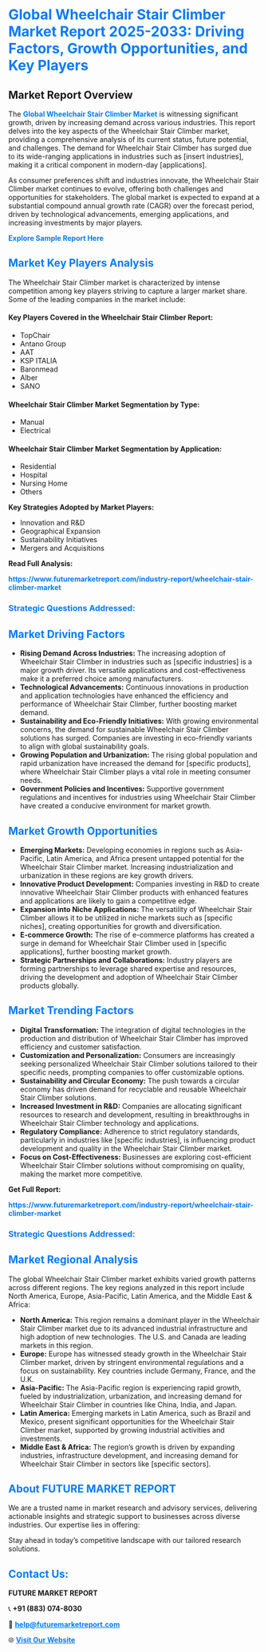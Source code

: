 <h1 style="color: #007BFF;">Global Wheelchair Stair Climber Market Report 2025-2033: Driving Factors, Growth Opportunities, and Key Players</h1>

<section id="overview">
<h2>Market Report Overview</h2>
<p>The <a href="https://www.futuremarketreport.com/industry-report/wheelchair-stair-climber-market" style="color: #007BFF; text-decoration: none;"><strong>Global Wheelchair Stair Climber Market</strong></a> is witnessing significant growth, driven by increasing demand across various industries. This report delves into the key aspects of the Wheelchair Stair Climber market, providing a comprehensive analysis of its current status, future potential, and challenges. The demand for Wheelchair Stair Climber has surged due to its wide-ranging applications in industries such as [insert industries], making it a critical component in modern-day [applications].</p>
<p>As consumer preferences shift and industries innovate, the Wheelchair Stair Climber market continues to evolve, offering both challenges and opportunities for stakeholders. The global market is expected to expand at a substantial compound annual growth rate (CAGR) over the forecast period, driven by technological advancements, emerging applications, and increasing investments by major players.</p>
</section>

<section id="overview">
<p><a href="https://www.futuremarketreport.com/request-sample/reportId=85327" style="color: #007BFF; text-decoration: none;"><strong>Explore Sample Report Here</strong></a></p>
</section>

<section id="key-players">
<h2 style="color: #007BFF;">Market Key Players Analysis</h2>
<p>The Wheelchair Stair Climber market is characterized by intense competition among key players striving to capture a larger market share. Some of the leading companies in the market include:</p>
<h4>Key Players Covered in the Wheelchair Stair Climber Report:</h4>
<ul><li>TopChair</li><li>Antano Group</li><li>AAT</li><li>KSP ITALIA</li><li>Baronmead</li><li>Alber</li><li>SANO</li></ul>
<h4>Wheelchair Stair Climber Market Segmentation by Type:</h4>
<ul><li>Manual</li><li>Electrical</li></ul>

<h4>Wheelchair Stair Climber Market Segmentation by Application:</h4>
<ul><li>Residential</li><li>Hospital</li><li>Nursing Home</li><li>Others</li></ul>
<p><strong>Key Strategies Adopted by Market Players:</strong></p>
<ul>
<li>Innovation and R&D</li>
<li>Geographical Expansion</li>
<li>Sustainability Initiatives</li>
<li>Mergers and Acquisitions</li>
</ul>
</section>

<section>
<p><strong>Read Full Analysis: </strong></p><a href="https://www.futuremarketreport.com/industry-report/wheelchair-stair-climber-market" style="color: #007BFF; text-decoration: none;"><strong>https://www.futuremarketreport.com/industry-report/wheelchair-stair-climber-market</strong></a>
<h3 style="color: #007BFF;">Strategic Questions Addressed:</h3>
</section>

<section id="driving-factors">
<h2 style="color: #007BFF;">Market Driving Factors</h2>
<ul>
<li><strong>Rising Demand Across Industries:</strong> The increasing adoption of Wheelchair Stair Climber in industries such as [specific industries] is a major growth driver. Its versatile applications and cost-effectiveness make it a preferred choice among manufacturers.</li>
<li><strong>Technological Advancements:</strong> Continuous innovations in production and application technologies have enhanced the efficiency and performance of Wheelchair Stair Climber, further boosting market demand.</li>
<li><strong>Sustainability and Eco-Friendly Initiatives:</strong> With growing environmental concerns, the demand for sustainable Wheelchair Stair Climber solutions has surged. Companies are investing in eco-friendly variants to align with global sustainability goals.</li>
<li><strong>Growing Population and Urbanization:</strong> The rising global population and rapid urbanization have increased the demand for [specific products], where Wheelchair Stair Climber plays a vital role in meeting consumer needs.</li>
<li><strong>Government Policies and Incentives:</strong> Supportive government regulations and incentives for industries using Wheelchair Stair Climber have created a conducive environment for market growth.</li>
</ul>
</section>

<section id="growth-opportunities">
<h2 style="color: #007BFF;">Market Growth Opportunities</h2>
<ul>
<li><strong>Emerging Markets:</strong> Developing economies in regions such as Asia-Pacific, Latin America, and Africa present untapped potential for the Wheelchair Stair Climber market. Increasing industrialization and urbanization in these regions are key growth drivers.</li>
<li><strong>Innovative Product Development:</strong> Companies investing in R&D to create innovative Wheelchair Stair Climber products with enhanced features and applications are likely to gain a competitive edge.</li>
<li><strong>Expansion into Niche Applications:</strong> The versatility of Wheelchair Stair Climber allows it to be utilized in niche markets such as [specific niches], creating opportunities for growth and diversification.</li>
<li><strong>E-commerce Growth:</strong> The rise of e-commerce platforms has created a surge in demand for Wheelchair Stair Climber used in [specific applications], further boosting market growth.</li>
<li><strong>Strategic Partnerships and Collaborations:</strong> Industry players are forming partnerships to leverage shared expertise and resources, driving the development and adoption of Wheelchair Stair Climber products globally.</li>
</ul>
</section>

<section id="trending-factors">
<h2 style="color: #007BFF;">Market Trending Factors</h2>
<ul>
<li><strong>Digital Transformation:</strong> The integration of digital technologies in the production and distribution of Wheelchair Stair Climber has improved efficiency and customer satisfaction.</li>
<li><strong>Customization and Personalization:</strong> Consumers are increasingly seeking personalized Wheelchair Stair Climber solutions tailored to their specific needs, prompting companies to offer customizable options.</li>
<li><strong>Sustainability and Circular Economy:</strong> The push towards a circular economy has driven demand for recyclable and reusable Wheelchair Stair Climber solutions.</li>
<li><strong>Increased Investment in R&D:</strong> Companies are allocating significant resources to research and development, resulting in breakthroughs in Wheelchair Stair Climber technology and applications.</li>
<li><strong>Regulatory Compliance:</strong> Adherence to strict regulatory standards, particularly in industries like [specific industries], is influencing product development and quality in the Wheelchair Stair Climber market.</li>
<li><strong>Focus on Cost-Effectiveness:</strong> Businesses are exploring cost-efficient Wheelchair Stair Climber solutions without compromising on quality, making the market more competitive.</li>
</ul>
</section>

<section>
<p><strong>Get Full Report: </strong></p><a href="https://www.futuremarketreport.com/industry-report/wheelchair-stair-climber-market" style="color: #007BFF; text-decoration: none;"><strong>https://www.futuremarketreport.com/industry-report/wheelchair-stair-climber-market</strong></a>
<h3 style="color: #007BFF;">Strategic Questions Addressed:</h3>
</section>


<section id="regional-analysis">
<h2 style="color: #007BFF;">Market Regional Analysis</h2>
<p>The global Wheelchair Stair Climber market exhibits varied growth patterns across different regions. The key regions analyzed in this report include North America, Europe, Asia-Pacific, Latin America, and the Middle East & Africa:</p>
<ul>
<li><strong>North America:</strong> This region remains a dominant player in the Wheelchair Stair Climber market due to its advanced industrial infrastructure and high adoption of new technologies. The U.S. and Canada are leading markets in this region.</li>
<li><strong>Europe:</strong> Europe has witnessed steady growth in the Wheelchair Stair Climber market, driven by stringent environmental regulations and a focus on sustainability. Key countries include Germany, France, and the U.K.</li>
<li><strong>Asia-Pacific:</strong> The Asia-Pacific region is experiencing rapid growth, fueled by industrialization, urbanization, and increasing demand for Wheelchair Stair Climber in countries like China, India, and Japan.</li>
<li><strong>Latin America:</strong> Emerging markets in Latin America, such as Brazil and Mexico, present significant opportunities for the Wheelchair Stair Climber market, supported by growing industrial activities and investments.</li>
<li><strong>Middle East & Africa:</strong> The region’s growth is driven by expanding industries, infrastructure development, and increasing demand for Wheelchair Stair Climber in sectors like [specific sectors].</li>
</ul>
</section>

<footer>
<h2 style="color: #007BFF;">About FUTURE MARKET REPORT</h2>
<p>We are a trusted name in market research and advisory services, delivering actionable insights and strategic support to businesses across diverse industries. Our expertise lies in offering:</p>

<p>Stay ahead in today’s competitive landscape with our tailored research solutions.</p>

<h2 style="color: #007BFF;">Contact Us:</h2>
<p><strong>FUTURE MARKET REPORT</strong></p>
<p>📞 <strong>+91 (883) 074-8030</strong></p>
<p>📧 <strong><a href="mailto:help@futuremarketreport.com" style="color: #007BFF;">help@futuremarketreport.com</a></strong></p>
<p>🌐 <strong><a href="https://www.futuremarketreport.com/" style="color: #007BFF;">Visit Our Website</a></strong></p>
</footer>